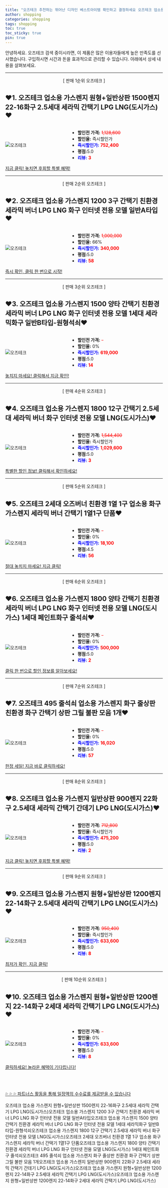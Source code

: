 ```yaml
---
title: "오즈테크 추천하는 뛰어난 디자인 베스트아이템 확인하고 결정하세요 오즈테크 업소용 가스렌지 원형+일반상판 1500렌지"
author: shopping
categories: shopping
tags: shopping
toc: true
toc_sticky: true
pin: true
---
```

안녕하세요. 오즈테크 검색 중이시라면,  이 제품은 많은 이용자들에게 높은 만족도를 선사했습니다. 구입하시면 시간과 돈을 효과적으로 관리할 수 있습니다. 아래에서 상세 내용을 살펴보세요.

---
<p class="toplist" style="margin: 0 auto; display: block; width: fit-content;">[ 판매 1순위 오즈테크 ]</p>

<h2><strong>❤️1. 오즈테크 업소용 가스렌지 원형+일반상판 1500렌지 22-16화구 2.5세대 세라믹 간택기 LPG LNG(도시가스)❤️</strong></h2>

<div style="display: flex; align-items: center;">
    <div style="flex: 0.4;">
        <img src="https://thumbnail8.coupangcdn.com/thumbnails/remote/230x230ex/image/vendor_inventory/0838/300deb97054afa101df28c44b39ede6b78127ceb073021201672e3c4c319.jpg" alt="오즈테크" style="max-width: 100%;">
    </div>
    <div style="flex: 0.6; margin-left: 10px;">
        <ul>
            <li><strong>할인전 가격:</strong> <del style="color: red;">1,128,600</del></li>
            <li><strong>할인율:</strong> 즉시할인가</li>
            <li><span style='color:blue'><strong>즉시할인가:</strong></span> <span style='color:red'><strong>752,400</strong></span></li>
            <li><strong>평점:</strong>5.0</li>
            <li><span style='color:blue'><strong>리뷰:</strong></span> <span style='color:red'><strong>3</strong></span></li>
        </ul>
    </div>
</div>
<div class="center">
    <a href="https://William4Davisa.github.io?lptag=AF9450613&subid=githubio&pageKey=7764486658&traceid=V0-153&itemId=20945866308&vendorItemId=88012064096" class="myButton">
        지금 클릭! 놓치면 후회할 특별 혜택!
    </a>
</div>


---
<p class="toplist" style="margin: 0 auto; display: block; width: fit-content;">[ 판매 2순위 오즈테크 ]</p>

<h2><strong>❤️2. 오즈테크 업소용 가스렌지 1200 3구 간택기 친환경 세라믹 버너 LPG LNG 화구 인터넷 전용 모델 일반A타입❤️</strong></h2>

<div style="display: flex; align-items: center;">
    <div style="flex: 0.4;">
        <img src="https://thumbnail6.coupangcdn.com/thumbnails/remote/230x230ex/image/vendor_inventory/3f09/2950c90dda956dee498273e6bf41a36a03c56de45292d59e01d7f0d4f1df.jpg" alt="오즈테크" style="max-width: 100%;">
    </div>
    <div style="flex: 0.6; margin-left: 10px;">
        <ul>
            <li><strong>할인전 가격:</strong> <del style="color: red;">1,000,000</del></li>
            <li><strong>할인율:</strong> 66%</li>
            <li><span style='color:blue'><strong>즉시할인가:</strong></span> <span style='color:red'><strong>340,000</strong></span></li>
            <li><strong>평점:</strong>5.0</li>
            <li><span style='color:blue'><strong>리뷰:</strong></span> <span style='color:red'><strong>58</strong></span></li>
        </ul>
    </div>
</div>
<div class="center">
    <a href="https://William4Davisa.github.io?lptag=AF9450613&subid=githubio&pageKey=7461314439&traceid=V0-153&itemId=19448287911&vendorItemId=86005620711" class="myButton">
        즉시 확인, 클릭 한 번으로 시작!
    </a>
</div>


---
<p class="toplist" style="margin: 0 auto; display: block; width: fit-content;">[ 판매 3순위 오즈테크 ]</p>

<h2><strong>❤️3. 오즈테크 업소용 가스렌지 1500 양타 간택기 친환경 세라믹 버너 LPG LNG 화구 인터넷 전용 모델 1세대 세라믹화구 일반B타입-원형석쇠❤️</strong></h2>

<div style="display: flex; align-items: center;">
    <div style="flex: 0.4;">
        <img src="https://thumbnail9.coupangcdn.com/thumbnails/remote/230x230ex/image/vendor_inventory/e23f/aa98061d7feb8749e993b17414dc2d7a0f2ad58d59d5e3ee166658964e1d.jpg" alt="오즈테크" style="max-width: 100%;">
    </div>
    <div style="flex: 0.6; margin-left: 10px;">
        <ul>
            <li><strong>할인전 가격:</strong> <del style="color: red;">-</del></li>
            <li><strong>할인율:</strong> 0%</li>
            <li><span style='color:blue'><strong>즉시할인가:</strong></span> <span style='color:red'><strong>619,000</strong></span></li>
            <li><strong>평점:</strong>5.0</li>
            <li><span style='color:blue'><strong>리뷰:</strong></span> <span style='color:red'><strong>14</strong></span></li>
        </ul>
    </div>
</div>
<div class="center">
    <a href="https://William4Davisa.github.io?lptag=AF9450613&subid=githubio&pageKey=7461316401&traceid=V0-153&itemId=19448296079&vendorItemId=86005553470" class="myButton">
        놓치지 마세요! 클릭해서 지금 확인!
    </a>
</div>


---
<p class="toplist" style="margin: 0 auto; display: block; width: fit-content;">[ 판매 4순위 오즈테크 ]</p>

<h2><strong>❤️4. 오즈테크 업소용 가스렌지 1800 12구 간택기 2.5세대 세라믹 버너 화구 인터넷 전용 모델 LNG(도시가스)❤️</strong></h2>

<div style="display: flex; align-items: center;">
    <div style="flex: 0.4;">
        <img src="https://thumbnail8.coupangcdn.com/thumbnails/remote/230x230ex/image/vendor_inventory/db2f/f4056ec76a09f91aaa67b4da9d86515a78cf4fa0318aab81dd6d62bbad2b.jpg" alt="오즈테크" style="max-width: 100%;">
    </div>
    <div style="flex: 0.6; margin-left: 10px;">
        <ul>
            <li><strong>할인전 가격:</strong> <del style="color: red;">1,544,400</del></li>
            <li><strong>할인율:</strong> 즉시할인가</li>
            <li><span style='color:blue'><strong>즉시할인가:</strong></span> <span style='color:red'><strong>1,029,600</strong></span></li>
            <li><strong>평점:</strong>5.0</li>
            <li><span style='color:blue'><strong>리뷰:</strong></span> <span style='color:red'><strong>3</strong></span></li>
        </ul>
    </div>
</div>
<div class="center">
    <a href="https://William4Davisa.github.io?lptag=AF9450613&subid=githubio&pageKey=7764804789&traceid=V0-153&itemId=20947647523&vendorItemId=88013649197" class="myButton">
        특별한 할인 정보! 클릭해서 확인하세요!
    </a>
</div>


---
<p class="toplist" style="margin: 0 auto; display: block; width: fit-content;">[ 판매 5순위 오즈테크 ]</p>

<h2><strong>❤️5. 오즈테크 2세대 오즈버너 친환경 1열 1구 업소용 화구 가스렌지 세라믹 버너 간택기 1열1구 단품❤️</strong></h2>

<div style="display: flex; align-items: center;">
    <div style="flex: 0.4;">
        <img src="https://thumbnail9.coupangcdn.com/thumbnails/remote/230x230ex/image/vendor_inventory/9a33/f7ebf7e8255d58ea8cdcd15c85749d9be018137f77f6982f78115ceb8513.jpg" alt="오즈테크" style="max-width: 100%;">
    </div>
    <div style="flex: 0.6; margin-left: 10px;">
        <ul>
            <li><strong>할인전 가격:</strong> <del style="color: red;">-</del></li>
            <li><strong>할인율:</strong> 0%</li>
            <li><span style='color:blue'><strong>즉시할인가:</strong></span> <span style='color:red'><strong>18,100</strong></span></li>
            <li><strong>평점:</strong>4.5</li>
            <li><span style='color:blue'><strong>리뷰:</strong></span> <span style='color:red'><strong>56</strong></span></li>
        </ul>
    </div>
</div>
<div class="center">
    <a href="https://William4Davisa.github.io?lptag=AF9450613&subid=githubio&pageKey=7322911158&traceid=V0-153&itemId=18785535231&vendorItemId=90071011952" class="myButton">
        절대 놓치지 마세요! 지금 클릭!
    </a>
</div>


---
<p class="toplist" style="margin: 0 auto; display: block; width: fit-content;">[ 판매 6순위 오즈테크 ]</p>

<h2><strong>❤️6. 오즈테크 업소용 가스렌지 1800 양타 간택기 친환경 세라믹 버너 LPG LNG 화구 인터넷 전용 모델 LNG(도시가스) 1세대 페인트화구 줄석쇠❤️</strong></h2>

<div style="display: flex; align-items: center;">
    <div style="flex: 0.4;">
        <img src="https://thumbnail8.coupangcdn.com/thumbnails/remote/230x230ex/image/vendor_inventory/53d9/aba853ceade2ac709cadbaba2bc9d9f957e86b5128ad6ab6142dd458d5ec.jpg" alt="오즈테크" style="max-width: 100%;">
    </div>
    <div style="flex: 0.6; margin-left: 10px;">
        <ul>
            <li><strong>할인전 가격:</strong> <del style="color: red;">-</del></li>
            <li><strong>할인율:</strong> 0%</li>
            <li><span style='color:blue'><strong>즉시할인가:</strong></span> <span style='color:red'><strong>500,000</strong></span></li>
            <li><strong>평점:</strong>5.0</li>
            <li><span style='color:blue'><strong>리뷰:</strong></span> <span style='color:red'><strong>2</strong></span></li>
        </ul>
    </div>
</div>
<div class="center">
    <a href="https://William4Davisa.github.io?lptag=AF9450613&subid=githubio&pageKey=7490802761&traceid=V0-153&itemId=19587174564&vendorItemId=86005507154" class="myButton">
        클릭 한 번으로 할인 정보를 알아보세요!
    </a>
</div>


---
<p class="toplist" style="margin: 0 auto; display: block; width: fit-content;">[ 판매 7순위 오즈테크 ]</p>

<h2><strong>❤️7. 오즈테크 495 줄석쇠 업소용 가스렌지 화구 줄상판 친환경 화구 간택기 상판 그릴 불판 모음 1개❤️</strong></h2>

<div style="display: flex; align-items: center;">
    <div style="flex: 0.4;">
        <img src="https://thumbnail7.coupangcdn.com/thumbnails/remote/230x230ex/image/vendor_inventory/7d96/fac50ebedf82c603d2719a370745822883330015480b76b4557af96aec30.jpg" alt="오즈테크" style="max-width: 100%;">
    </div>
    <div style="flex: 0.6; margin-left: 10px;">
        <ul>
            <li><strong>할인전 가격:</strong> <del style="color: red;">-</del></li>
            <li><strong>할인율:</strong> 0%</li>
            <li><span style='color:blue'><strong>즉시할인가:</strong></span> <span style='color:red'><strong>16,020</strong></span></li>
            <li><strong>평점:</strong>5.0</li>
            <li><span style='color:blue'><strong>리뷰:</strong></span> <span style='color:red'><strong>57</strong></span></li>
        </ul>
    </div>
</div>
<div class="center">
    <a href="https://William4Davisa.github.io?lptag=AF9450613&subid=githubio&pageKey=6184121630&traceid=V0-153&itemId=12162976223&vendorItemId=90065359260" class="myButton">
        한정 세일! 지금 바로 클릭하세요!
    </a>
</div>


---
<p class="toplist" style="margin: 0 auto; display: block; width: fit-content;">[ 판매 8순위 오즈테크 ]</p>

<h2><strong>❤️8. 오즈테크 업소용 가스렌지 일반상판 900렌지 22화구 2.5세대 세라믹 간택기 간데기 LPG LNG(도시가스)❤️</strong></h2>

<div style="display: flex; align-items: center;">
    <div style="flex: 0.4;">
        <img src="https://thumbnail7.coupangcdn.com/thumbnails/remote/230x230ex/image/vendor_inventory/d73f/29b033452db93613bee39c9c1658644cb3d96756b2397445ec692e0c6a53.jpg" alt="오즈테크" style="max-width: 100%;">
    </div>
    <div style="flex: 0.6; margin-left: 10px;">
        <ul>
            <li><strong>할인전 가격:</strong> <del style="color: red;">712,800</del></li>
            <li><strong>할인율:</strong> 즉시할인가</li>
            <li><span style='color:blue'><strong>즉시할인가:</strong></span> <span style='color:red'><strong>475,200</strong></span></li>
            <li><strong>평점:</strong>5.0</li>
            <li><span style='color:blue'><strong>리뷰:</strong></span> <span style='color:red'><strong>2</strong></span></li>
        </ul>
    </div>
</div>
<div class="center">
    <a href="https://William4Davisa.github.io?lptag=AF9450613&subid=githubio&pageKey=7759327398&traceid=V0-153&itemId=20920921944&vendorItemId=87987776170" class="myButton">
        지금 클릭! 놓치면 후회할 특별 혜택!
    </a>
</div>


---
<p class="toplist" style="margin: 0 auto; display: block; width: fit-content;">[ 판매 9순위 오즈테크 ]</p>

<h2><strong>❤️9. 오즈테크 업소용 가스렌지 원형+일반상판 1200렌지 22-14화구 2.5세대 세라믹 간택기 LPG LNG(도시가스)❤️</strong></h2>

<div style="display: flex; align-items: center;">
    <div style="flex: 0.4;">
        <img src="https://thumbnail9.coupangcdn.com/thumbnails/remote/230x230ex/image/vendor_inventory/1095/926d36691ec224d8df0fdf16a9ee47f9f57021ae630c0e6018afe8d43296.jpg" alt="오즈테크" style="max-width: 100%;">
    </div>
    <div style="flex: 0.6; margin-left: 10px;">
        <ul>
            <li><strong>할인전 가격:</strong> <del style="color: red;">950,400</del></li>
            <li><strong>할인율:</strong> 즉시할인가</li>
            <li><span style='color:blue'><strong>즉시할인가:</strong></span> <span style='color:red'><strong>633,600</strong></span></li>
            <li><strong>평점:</strong>5.0</li>
            <li><span style='color:blue'><strong>리뷰:</strong></span> <span style='color:red'><strong>8</strong></span></li>
        </ul>
    </div>
</div>
<div class="center">
    <a href="https://William4Davisa.github.io?lptag=AF9450613&subid=githubio&pageKey=7762616769&traceid=V0-153&itemId=20936773970&vendorItemId=88003211458" class="myButton">
        최저가 확인, 지금 클릭!
    </a>
</div>


---
<p class="toplist" style="margin: 0 auto; display: block; width: fit-content;">[ 판매 10순위 오즈테크 ]</p>

<h2><strong>❤️10. 오즈테크 업소용 가스렌지 원형+일반상판 1200렌지 22-14화구 2세대 세라믹 간택기 LPG LNG(도시가스)❤️</strong></h2>

<div style="display: flex; align-items: center;">
    <div style="flex: 0.4;">
        <img src="https://thumbnail9.coupangcdn.com/thumbnails/remote/230x230ex/image/vendor_inventory/e85c/f9573b900a8c1d20dc68fb38b6333914bf7c4dcc4e046ac6682318007420.jpg" alt="오즈테크" style="max-width: 100%;">
    </div>
    <div style="flex: 0.6; margin-left: 10px;">
        <ul>
            <li><strong>할인전 가격:</strong> <del style="color: red;">-</del></li>
            <li><strong>할인율:</strong> 0%</li>
            <li><span style='color:blue'><strong>즉시할인가:</strong></span> <span style='color:red'><strong>633,600</strong></span></li>
            <li><strong>평점:</strong>5.0</li>
            <li><span style='color:blue'><strong>리뷰:</strong></span> <span style='color:red'><strong>8</strong></span></li>
        </ul>
    </div>
</div>
<div class="center">
    <a href="https://William4Davisa.github.io?lptag=AF9450613&subid=githubio&pageKey=7760256500&traceid=V0-153&itemId=20924999476&vendorItemId=87991803313" class="myButton">
        클릭하세요! 놀라운 혜택이 기다립니다!
    </a>
</div>

<br><br><br>[💦 💦 💦 파트너스 활동을 통해 일정액의 수수료를 제공받을 수 있습니다](https://link.coupang.com/a/bcpT2c)<br><br>오즈테크 업소용 가스렌지 원형+일반상판 1500렌지 22-16화구 2.5세대 세라믹 간택기 LPG LNG(도시가스)오즈테크 업소용 가스렌지 1200 3구 간택기 친환경 세라믹 버너 LPG LNG 화구 인터넷 전용 모델 일반A타입오즈테크 업소용 가스렌지 1500 양타 간택기 친환경 세라믹 버너 LPG LNG 화구 인터넷 전용 모델 1세대 세라믹화구 일반B타입-원형석쇠오즈테크 업소용 가스렌지 1800 12구 간택기 2.5세대 세라믹 버너 화구 인터넷 전용 모델 LNG(도시가스)오즈테크 2세대 오즈버너 친환경 1열 1구 업소용 화구 가스렌지 세라믹 버너 간택기 1열1구 단품오즈테크 업소용 가스렌지 1800 양타 간택기 친환경 세라믹 버너 LPG LNG 화구 인터넷 전용 모델 LNG(도시가스) 1세대 페인트화구 줄석쇠오즈테크 495 줄석쇠 업소용 가스렌지 화구 줄상판 친환경 화구 간택기 상판 그릴 불판 모음 1개오즈테크 업소용 가스렌지 일반상판 900렌지 22화구 2.5세대 세라믹 간택기 간데기 LPG LNG(도시가스)오즈테크 업소용 가스렌지 원형+일반상판 1200렌지 22-14화구 2.5세대 세라믹 간택기 LPG LNG(도시가스)오즈테크 업소용 가스렌지 원형+일반상판 1200렌지 22-14화구 2세대 세라믹 간택기 LPG LNG(도시가스)
